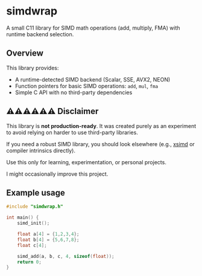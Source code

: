 # simdwrap

A small C11 library for SIMD math operations (add, multiply, FMA) with runtime backend selection.

## Overview

This library provides:

- A runtime-detected SIMD backend (Scalar, SSE, AVX2, NEON)
- Function pointers for basic SIMD operations: `add`, `mul`, `fma`
- Simple C API with no third-party dependencies

## ⚠️⚠️⚠️⚠️⚠️⚠️ Disclaimer

This library is **not production-ready**. It was created purely as an experiment to avoid relying on harder to use third-party libraries.

If you need a robust SIMD library, you should look elsewhere (e.g., [xsimd](https://github.com/xtensor-stack/xsimd) or compiler intrinsics directly).

Use this only for learning, experimentation, or personal projects.

I might occasionally improve this project.

## Example usage

```c
#include "simdwrap.h"

int main() {
    simd_init();

    float a[4] = {1,2,3,4};
    float b[4] = {5,6,7,8};
    float c[4];

    simd_add(a, b, c, 4, sizeof(float));
    return 0;
}
```
